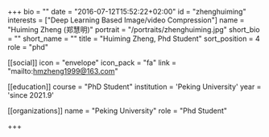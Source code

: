 +++
bio = ""
date = "2016-07-12T15:52:22+02:00"
id = "zhenghuiming"
interests = ["Deep Learning Based Image/video Compression"]
name = "Huiming Zheng (郑慧明)"
portrait = "/portraits/zhenghuiming.jpg"
short_bio = ""
short_name = ""
title = "Huiming Zheng, Phd Student"
sort_position = 4
role = "phd"

[[social]]
    icon = "envelope"
    icon_pack = "fa"
    link = "mailto:hmzheng1999@163.com"

[[education]]
    course = "PhD Student"
    institution = 'Peking University'
    year = 'since 2021.9'

[[organizations]]
    name = "Peking University"
    role = "Phd Student"

+++

